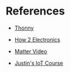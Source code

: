 # References

* [Thonny](http://thonny.com)
* [How 2 Electronics](https://how2electronics.com/raspberry-pi/raspberry-pi-pico-w-projects/)

* [Matter Video](https://www.youtube.com/watch?v=gu0dCnnq9kM)
* [Justin's IoT Course](https://www.coursicle.com/stthomas/courses/SEIS/744/)